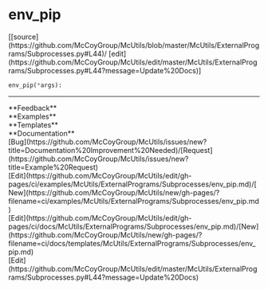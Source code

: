 # <a id="McUtils.ExternalPrograms.Subprocesses.env_pip">env_pip</a>
<div class="docs-source-link" markdown="1">
[[source](https://github.com/McCoyGroup/McUtils/blob/master/McUtils/ExternalPrograms/Subprocesses.py#L44)/
[edit](https://github.com/McCoyGroup/McUtils/edit/master/McUtils/ExternalPrograms/Subprocesses.py#L44?message=Update%20Docs)]
</div>

```python
env_pip(*args): 
```













---


<div markdown="1" class="text-secondary">
<div class="container">
  <div class="row">
   <div class="col" markdown="1">
**Feedback**   
</div>
   <div class="col" markdown="1">
**Examples**   
</div>
   <div class="col" markdown="1">
**Templates**   
</div>
   <div class="col" markdown="1">
**Documentation**   
</div>
   <div class="col" markdown="1">
   
</div>
   <div class="col" markdown="1">
   
</div>
   <div class="col" markdown="1">
   
</div>
</div>
  <div class="row">
   <div class="col" markdown="1">
[Bug](https://github.com/McCoyGroup/McUtils/issues/new?title=Documentation%20Improvement%20Needed)/[Request](https://github.com/McCoyGroup/McUtils/issues/new?title=Example%20Request)   
</div>
   <div class="col" markdown="1">
[Edit](https://github.com/McCoyGroup/McUtils/edit/gh-pages/ci/examples/McUtils/ExternalPrograms/Subprocesses/env_pip.md)/[New](https://github.com/McCoyGroup/McUtils/new/gh-pages/?filename=ci/examples/McUtils/ExternalPrograms/Subprocesses/env_pip.md)   
</div>
   <div class="col" markdown="1">
[Edit](https://github.com/McCoyGroup/McUtils/edit/gh-pages/ci/docs/McUtils/ExternalPrograms/Subprocesses/env_pip.md)/[New](https://github.com/McCoyGroup/McUtils/new/gh-pages/?filename=ci/docs/templates/McUtils/ExternalPrograms/Subprocesses/env_pip.md)   
</div>
   <div class="col" markdown="1">
[Edit](https://github.com/McCoyGroup/McUtils/edit/master/McUtils/ExternalPrograms/Subprocesses.py#L44?message=Update%20Docs)   
</div>
   <div class="col" markdown="1">
   
</div>
   <div class="col" markdown="1">
   
</div>
   <div class="col" markdown="1">
   
</div>
</div>
</div>
</div>